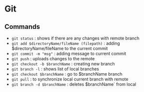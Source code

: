 # Git 
## Commands
- `git status` : shows if there are any changes with remote branch
- `git add $directoryName/fileName (filepath)` : adding $directoryName/fileName to the current commit
- `git commit -m "msg"` : adding message to current commit
- `git push` : uploads changes to the remote
- `git checkout -b $branchName` : creating new branch
- `git branch -l` : shows list of local branches 
- `git checkout $branchName` : go to $branchName branch
- `git pull` : to synchronize local current branch with remote
- `git branch -d $branchName` : deletes $branchName` from local
